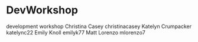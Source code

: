 # DevWorkshop
development workshop
Christina Casey christinacasey
Katelyn Crumpacker katelync22
Emily Knoll emilyk77
Matt Lorenzo mlorenzo7
